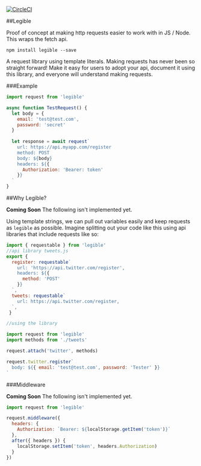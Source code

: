 [![CircleCI](https://circleci.com/gh/zackify/legible.svg?style=svg&circle-token=9e3b88eaa3fa2ee84578f0375ee66ad3bc6751fe)](https://circleci.com/gh/zackify/legible)

##Legible

Proof of concept at making http requests easier to work with in JS / Node. This wraps the fetch api.

```
npm install legible --save
```

A request library using template literals. Making requests has never been so straight forward! Make it easy for users to adopt your api, document it using this library, and everyone will understand making requests. 

###Example

```js
import request from 'legible'

async function TestRequest() {
  let body = { 
    email: 'test@test.com', 
    password: 'secret' 
  }
  
  let response = await request`
    url: https://api.myapp.com/register
    method: POST
    body: ${body}
    headers: ${{ 
      Authorization: 'Bearer: token' 
    }}
  `
}
```

##Why Legible?

**Coming Soon** The following isn't implemented yet.


Using template strings, we can pull out variables easily and keep requests as `legible` as possible. Imagine splitting out your code like this using api libraries that include requests like so:

```js
import { requestable } from 'legible'
//api library tweets.js
export { 
  register: requestable`
    url: 'https://api.twitter.com/register', 
    headers: ${{ 
      method: 'POST' 
    }} 
  `,
  tweets: requestable`
    url: https://api.twitter.com/register, 
  `,
 }

//using the library

import request from 'legible'
import methods from './tweets'

request.attach('twitter', methods)

request.twitter.register`
  body: ${{ email: 'test@test.com', password: 'Tester' }}
`
```

###Middleware

**Coming Soon** The following isn't implemented yet.


```js
import request from 'legible'

request.middleware({
  headers: {
    Authorization: `Bearer: ${localStorage.getItem('token')}`
  },
  after({ headers }) {
    localStorage.setItem('token', headers.Authorization)
  }
})
```

